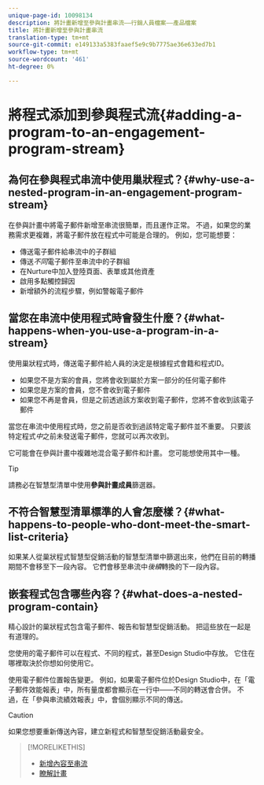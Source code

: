 ```yaml
---
unique-page-id: 10098134
description: 將計畫新增至參與計畫串流——行銷人員檔案——產品檔案
title: 將計畫新增至參與計畫串流
translation-type: tm+mt
source-git-commit: e149133a5383faaef5e9c9b7775ae36e633ed7b1
workflow-type: tm+mt
source-wordcount: '461'
ht-degree: 0%

---
```



# 將程式添加到參與程式流{#adding-a-program-to-an-engagement-program-stream}

## 為何在參與程式串流中使用巢狀程式？{#why-use-a-nested-program-in-an-engagement-program-stream}

在參與計畫中將電子郵件新增至串流很簡單，而且運作正常。 不過，如果您的業務需求更複雜，將電子郵件放在程式中可能是合理的。 例如，您可能想要：

* 傳送電子郵件給串流中的子群組
* 傳送&#x200B;*不同*&#x200B;電子郵件至串流中的子群組
* 在Nurture中加入登陸頁面、表單或其他資產
* 啟用多點觸控歸因
* 新增額外的流程步驟，例如警報電子郵件

## 當您在串流中使用程式時會發生什麼？{#what-happens-when-you-use-a-program-in-a-stream}

使用巢狀程式時，傳送電子郵件給人員的決定是根據程式會籍和程式ID。

* 如果您不是方案的會員，您將會收到屬於方案一部分的任何電子郵件
* 如果您是方案的會員，您不會收到電子郵件
* 如果您不再是會員，但是之前透過該方案收到電子郵件，您將不會收到該電子郵件

當您在串流中使用程式時，您之前是否收到過該特定電子郵件並不重要。 只要該特定程式&#x200B;*中*&#x200B;之前未發送電子郵件，您就可以再次收到。

它可能會在參與計畫中複雜地混合電子郵件和計畫。 您可能想使用其中一種。

>[!TIP]
>
>請務必在智慧型清單中使用&#x200B;**參與計畫成員**&#x200B;篩選器。

## 不符合智慧型清單標準的人會怎麼樣？{#what-happens-to-people-who-dont-meet-the-smart-list-criteria}

如果某人從巢狀程式智慧型促銷活動的智慧型清單中篩選出來，他們在目前的轉播期間不會移至下一段內容。 它們會移至串流中&#x200B;*後續*&#x200B;轉換的下一段內容。

## 嵌套程式包含哪些內容？{#what-does-a-nested-program-contain}

精心設計的巢狀程式包含電子郵件、報告和智慧型促銷活動。 把這些放在一起是有道理的。

您使用的電子郵件可以在程式、不同的程式，甚至Design Studio中存放。 它住在哪裡取決於你想如何使用它。

使用電子郵件位置報告變更。 例如，如果電子郵件位於Design Studio中，在「電子郵件效能報表」中，所有量度都會顯示在一行中——不同的轉送會合併。 不過，在「參與串流績效報表」中，會個別顯示不同的傳送。

>[!CAUTION]
>
>如果您想要重新傳送內容，建立新程式和智慧型促銷活動最安全。

>[!MORELIKETHIS]
>
>* [新增內容至串流](add-content-to-a-stream.md)
>* [瞭解計畫](../../../../product-docs/core-marketo-concepts/programs/creating-programs/understanding-programs.md)

>



